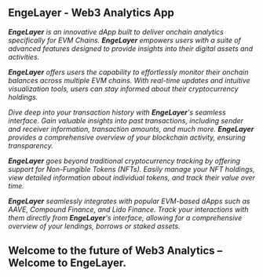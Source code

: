 ## EngeLayer - Web3 Analytics App

_**EngeLayer** is an innovative dApp built to deliver onchain analytics specifically for EVM Chains. **EngeLayer** empowers users with a suite of advanced features designed to provide insights into their digital assets and activities._

_**EngeLayer** offers users the capability to effortlessly monitor their onchain balances across multiple EVM chains. With real-time updates and intuitive visualization tools, users can stay informed about their cryptocurrency holdings._

_Dive deep into your transaction history with **EngeLayer**'s seamless interface. Gain valuable insights into past transactions, including sender and receiver information, transaction amounts, and much more. **EngeLayer** provides a comprehensive overview of your blockchain activity, ensuring transparency._

_**EngeLayer** goes beyond traditional cryptocurrency tracking by offering support for Non-Fungible Tokens (NFTs). Easily manage your NFT holdings, view detailed information about individual tokens, and track their value over time._

_**EngeLayer** seamlessly integrates with popular EVM-based dApps such as AAVE, Compound Finance, and Lido Finance. Track your interactions with them directly from **EngeLayer**'s interface, allowing for a comprehensive overview of your lendings, borrows or staked assets._

## Welcome to the future of Web3 Analytics – Welcome to EngeLayer.
